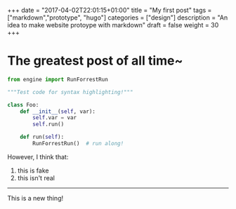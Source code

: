 +++
date = "2017-04-02T22:01:15+01:00"
title = "My first post"
tags = ["markdown","prototype", "hugo"]
categories = ["design"]
description = "An idea to make website protoype with markdown"
draft = false
weight = 30
+++

# The greatest post of all time~


```python
from engine import RunForrestRun

"""Test code for syntax highlighting!"""

class Foo:
	def __init__(self, var):
		self.var = var
		self.run()

	def run(self):
		RunForrestRun()  # run along!
```
 However, I think that:

 1. this is fake
 2. this isn't real

 ---

 This is a new thing!